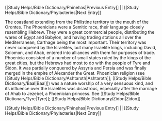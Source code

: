 [[Study Helps/Bible Dictionary/Phinehas|Previous Entry]]  ||  [[Study Helps/Bible Dictionary/Phylacteries|Next Entry]]

 The coastland extending from the Philistine territory to the mouth of the Orontes. The Phoenicians were a Semitic race, their language closely resembling Hebrew. They were a great commercial people, distributing the wares of Egypt and Babylon, and having trading stations all over the Mediterranean, Carthage being the most important. Their territory was never conquered by the Israelites, but many Israelite kings, including David, Solomon, and Ahab, entered into alliances with them for purposes of trade. Phoenicia consisted of a number of small states ruled by the kings of the great cities, but the Hebrews had most to do with the people of Tyre and Sidon. It was partially conquered by Assyria and Persia and was finally merged in the empire of Alexander the Great. Phoenician religion (see [[Study Helps/Bible Dictionary/Ashtaroth|Ashtaroth]]; [[Study Helps/Bible Dictionary/Baal|Baal]]) was a nature worship of a very sensuous kind, and its influence over the Israelites was disastrous, especially after the marriage of Ahab to Jezebel, a Phoenician princess. See [[Study Helps/Bible Dictionary/Tyre|Tyre]]; [[Study Helps/Bible Dictionary/Zidon|Zidon]].

[[Study Helps/Bible Dictionary/Phinehas|Previous Entry]]  ||  [[Study Helps/Bible Dictionary/Phylacteries|Next Entry]]